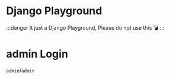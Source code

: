 # Django Playground

:::danger
It just a Django Playground, Please do not use this 💣
:::


# admin Login
`admin`/`admin`